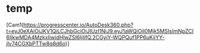 # temp


[Cam1(https://progresscenter.io/AutoDesk360.php?t=eyJ0eXAiOiJKV1QiLCJhbGciOiJIUzI1NiJ9.eyJ1aWQiOiI0Mjk5MSIsImNpZCI6IjkwMDA4MzkxIiwidHlwZSI6IjIifQ.2CGyiY-WQPQuf1PP6uKijYY-jlv74CGXbPTTw8q8d6o)]
